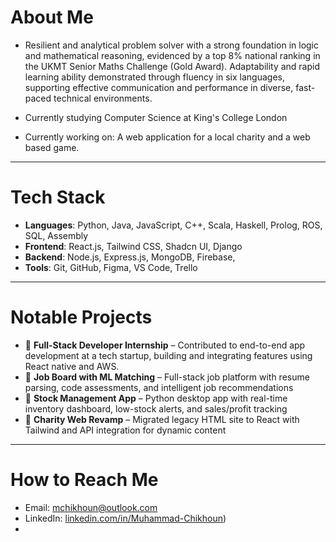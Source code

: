 # About Me
- Resilient and analytical problem solver with a strong foundation in logic and mathematical reasoning, evidenced by a top 8% national ranking in the UKMT Senior Maths Challenge (Gold Award). Adaptability and rapid learning ability demonstrated through fluency in six languages, supporting effective communication and performance in diverse, fast-paced technical environments.

- Currently studying Computer Science at King's College London
- Currently working on: A web application for a local charity and a web based game.
---

# Tech Stack
- **Languages**: Python, Java, JavaScript, C++, Scala, Haskell, Prolog, ROS, SQL, Assembly
- **Frontend**: React.js, Tailwind CSS, Shadcn UI, Django
- **Backend**: Node.js, Express.js, MongoDB, Firebase,
- **Tools**: Git, GitHub, Figma, VS Code, Trello

---

# Notable Projects
- 🔹 **Full-Stack Developer Internship** – Contributed to end-to-end app development at a tech startup, building and integrating features using React native and AWS.
- 🔹 **Job Board with ML Matching** – Full-stack job platform with resume parsing, code assessments, and intelligent job recommendations
- 🔹 **Stock Management App** – Python desktop app with real-time inventory dashboard, low-stock alerts, and sales/profit tracking
- 🔹 **Charity Web Revamp** – Migrated legacy HTML site to React with Tailwind and API integration for dynamic content

---

# How to Reach Me
- Email: mchikhoun@outlook.com
- LinkedIn: [linkedin.com/in/Muhammad-Chikhoun](https://www.linkedin.com/in/muhammad-chikhoun-a24463253/))
- 
